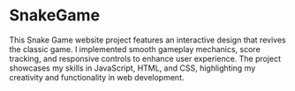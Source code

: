 # SnakeGame
This Snake Game website project features an interactive design that revives the classic game. I implemented smooth gameplay mechanics, score tracking, and responsive controls to enhance user experience. The project showcases my skills in JavaScript, HTML, and CSS, highlighting my creativity and functionality in web development.
